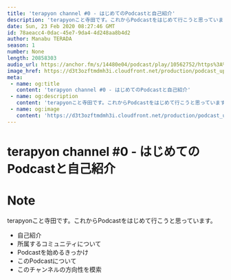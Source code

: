 ```yaml
---
title: 'terapyon channel #0 - はじめてのPodcastと自己紹介'
description: 'terapyonこと寺田です。これからPodcastをはじめて行こうと思っています。  自己紹介 所属するコミュニティについて Podcastを始めるきっかけ このPodcastについて このチャンネ'
date: Sun, 23 Feb 2020 08:27:46 GMT
id: 78aeacc4-0dac-45e7-9da4-4d248aa8b4d2
author: Manabu TERADA
season: 1
number: None
length: 20858303
audio_url: https://anchor.fm/s/14480e04/podcast/play/10562752/https%3A%2F%2Fd3ctxlq1ktw2nl.cloudfront.net%2Fproduction%2F2020-1-23%2F51873485-44100-2-01c9d6c0dff96.mp3
image_href: https://d3t3ozftmdmh3i.cloudfront.net/production/podcast_uploaded/3302665/3302665-1582446732992-f3e5401da36c1.jpg
meta:
 - name: og:title
   content: 'terapyon channel #0 - はじめてのPodcastと自己紹介'
 - name: og:description
   content: 'terapyonこと寺田です。これからPodcastをはじめて行こうと思っています。  自己紹介 所属するコミュニティについて Podcastを始めるきっかけ このPodcastについて このチャンネ'
 - name: og:image
   content: 'https://d3t3ozftmdmh3i.cloudfront.net/production/podcast_uploaded/3302665/3302665-1582446732992-f3e5401da36c1.jpg'
---
```

# terapyon channel #0 - はじめてのPodcastと自己紹介

<DisplayDate :dateStr="'Sun, 23 Feb 2020 08:27:46 GMT'" />
<DisplaySeason :season="1" :topic="None" />


# Note

<p>terapyonこと寺田です。これからPodcastをはじめて行こうと思っています。</p>
<ul>
 <li>自己紹介</li>
 <li>所属するコミュニティについて</li>
 <li>Podcastを始めるきっかけ</li>
 <li>このPodcastについて</li>
  <li>このチャンネルの方向性を模索</li>
</ul>


<Player :title="'terapyon channel #0 - はじめてのPodcastと自己紹'" :audio_url="'https://anchor.fm/s/14480e04/podcast/play/10562752/https%3A%2F%2Fd3ctxlq1ktw2nl.cloudfront.net%2Fproduction%2F2020-1-23%2F51873485-44100-2-01c9d6c0dff96.mp3'" :image_href="'https://d3t3ozftmdmh3i.cloudfront.net/production/podcast_uploaded/3302665/3302665-1582446732992-f3e5401da36c1.jpg'" />


